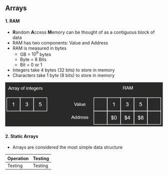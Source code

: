 ## Arrays

#### 1. RAM
- **R**andom **A**ccess **M**emory can be thought of as a contiguous block of data
- RAM has two components: Value and Address
- RAM is measured in bytes
  - GB = $10^{9}$ bytes
  - Byte = 8 Bits
  - Bit = 0 or 1
- Integers take 4 bytes (32 bits) to store in memory
- Characters take 1 byte (8 bits) to store in memory

![alt text](../Images/image1.png)

#### 2. Static Arrays
- Arrays are considered the most simple data structure

<center>

| Operation | Testing |
|-----------|---------|
| Testing   | Testing |

</center>